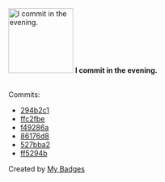 <img src="https://my-badges.github.io/my-badges/evening-commits.png" alt="I commit in the evening." title="I commit in the evening." width="128">
<strong>I commit in the evening.</strong>
<br><br>

Commits:

- <a href="https://github.com/yeskunall/astro-umami/commit/294b2c16708a70195b2ce8c7968da6436bb5a397">294b2c1</a>
- <a href="https://github.com/yeskunall/astro-umami/commit/ffc2fbe312de907452cc23139bd6ea09882b82f3">ffc2fbe</a>
- <a href="https://github.com/yeskunall/astro-umami/commit/f49286ac69d30931ab0a7709945bf693e6f734e2">f49286a</a>
- <a href="https://github.com/yeskunall/astro-umami/commit/86176d8638d462c364e79a2e54779107d65d95f9">86176d8</a>
- <a href="https://github.com/21kb/linkify-gh-usernames/commit/527bba229fbaeade271f268a309bb17f72340b2a">527bba2</a>
- <a href="https://github.com/21kb/linkify-gh-usernames/commit/ff5294b8a3135cefde281da2183ec352ec4fbed1">ff5294b</a>


Created by <a href="https://github.com/my-badges/my-badges">My Badges</a>